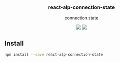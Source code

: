 <h3 align="center">
  react-alp-connection-state
</h3>

<p align="center">
  connection state
</p>

<p align="center">
  <a href="https://npmjs.org/package/react-alp-connection-state"><img src="https://img.shields.io/npm/v/react-alp-connection-state.svg?style=flat-square"></a>
  <a href="https://david-dm.org/christophehurpeau/alp?path=packages/react-alp-connection-state"><img src="https://david-dm.org/christophehurpeau/alp.svg?path=packages/react-alp-connection-state?style=flat-square"></a>
</p>

## Install

```sh
npm install --save react-alp-connection-state
```
